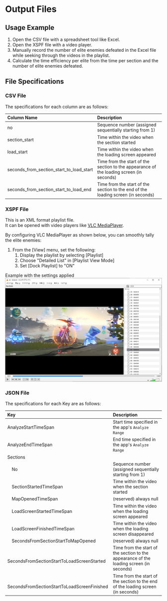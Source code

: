 
# Output Files

## Usage Example

1. Open the CSV file with a spreadsheet tool like Excel.
1. Open the XSPF file with a video player.
1. Manually record the number of elite enemies defeated in the Excel file while seeking through the videos in the playlist.
1. Calculate the time efficiency per elite from the time per section and the number of elite enemies defeated.

## File Specifications

### CSV File

The specifications for each column are as follows:

|Column Name|Description|
|:-|:-|
|no|Sequence number (assigned sequentially starting from 1)|
|section_start|Time within the video when the section started|
|load_start|Time within the video when the loading screen appeared|
|seconds_from_section_start_to_load_start|Time from the start of the section to the appearance of the loading screen (in seconds)|
|seconds_from_section_start_to_load_end|Time from the start of the section to the end of the loading screen (in seconds)|

### XSPF File

This is an XML format playlist file.  
It can be opened with video players like [VLC MediaPlayer](https://www.videolan.org/vlc/).  

By configuring VLC MediaPlayer as shown below, you can smoothly tally the elite enemies:

1. From the [View] menu, set the following:
    1. Display the playlist by selecting [Playlist]
    1. Choose "Detailed List" in [Playlist View Mode]
    1. Set [Dock Playlist] to "ON"

Example with the settings applied
![](./img/xspf_usage.png)

### JSON File

The specifications for each Key are as follows:

|Key|Description|
|:-|:-|
|AnalyzeStartTimeSpan|Start time specified in the app's `Analyze Range`|
|AnalyzeEndTimeSpan|End time specified in the app's `Analyze Range`|
|Sections||
|　No|Sequence number (assigned sequentially starting from 1)|
|　SectionStartedTimeSpan|Time within the video when the section started|
|　MapOpenedTimeSpan|(reserved) always null|
|　LoadScreenStartedTimeSpan|Time within the video when the loading screen appeared|
|　LoadScreenFinishedTimeSpan|Time within the video when the loading screen disappeared|
|　SecondsFromSectionStartToMapOpened|(reserved) always null|
|　SecondsFromSectionStartToLoadScreenStarted|Time from the start of the section to the appearance of the loading screen (in seconds)|
|　SecondsFromSectionStartToLoadScreenFinished|Time from the start of the section to the end of the loading screen (in seconds)|
